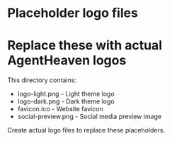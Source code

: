# Placeholder logo files
# Replace these with actual AgentHeaven logos

This directory contains:
- logo-light.png - Light theme logo
- logo-dark.png - Dark theme logo
- favicon.ico - Website favicon
- social-preview.png - Social media preview image

Create actual logo files to replace these placeholders.
